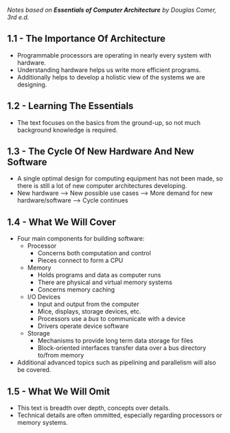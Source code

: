 *Notes based on **Essentials of Computer Architecture** by Douglas Comer, 3rd e.d.*
## 1.1 - The Importance Of Architecture
- Programmable processors are operating in nearly every system with hardware.
- Understanding hardware helps us write more efficient programs.
- Additionally helps to develop a holistic view of the systems we are designing.
## 1.2 - Learning The Essentials
- The text focuses on the basics from the ground-up, so not much background knowledge is required.
## 1.3 - The Cycle Of New Hardware And New Software
- A single optimal design for computing equipment has not been made, so there is still a lot of new computer architectures developing.
- New hardware --> New possible use cases --> More demand for new hardware/software --> Cycle continues
## 1.4 - What We Will Cover
- Four main components for building software:
	- Processor
		- Concerns both computation and control
		- Pieces connect to form a CPU
	- Memory
		- Holds programs and data as computer runs
		- There are physical and virtual memory systems
		- Concerns memory caching
	- I/O Devices
		- Input and output from the computer
		- Mice, displays, storage devices, etc.
		- Processors use a *bus* to communicate with a device
		- Drivers operate device software
	- Storage
		- Mechanisms to provide long term data storage for files
		- Block-oriented interfaces transfer data over a bus directory to/from memory
- Additional advanced topics such as pipelining and parallelism will also be covered.
## 1.5 - What We Will Omit
- This text is breadth over depth, concepts over details.
- Technical details are often ommitted, especially regarding processors or memory systems.